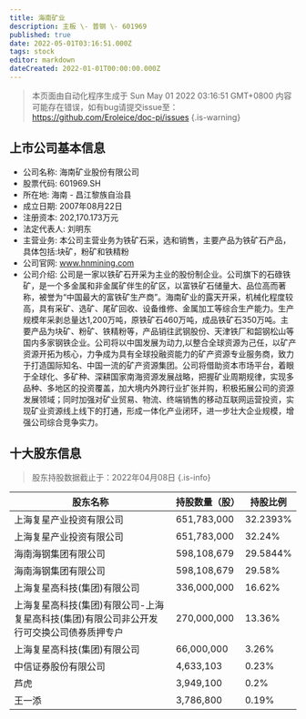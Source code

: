 ```yaml
---
title: 海南矿业
description: 主板 \- 普钢 \- 601969
published: true
date: 2022-05-01T03:16:51.000Z
tags: stock
editor: markdown
dateCreated: 2022-01-01T00:00:00.000Z
---
```


> 本页面由自动化程序生成于 Sun May 01 2022 03:16:51 GMT+0800
> 内容可能存在错误，如有bug请提交issue至：https://github.com/Eroleice/doc-pi/issues
{.is-warning}

## 上市公司基本信息
- 公司名称: 海南矿业股份有限公司
- 股票代码: 601969.SH
- 所在地: 海南 - 昌江黎族自治县
- 成立日期: 2007年08月22日
- 注册资本: 202,170.173万元
- 法定代表人: 刘明东
- 主营业务: 本公司主营业务为铁矿石采，选和销售，主要产品为铁矿石产品，具体包括:块矿，粉矿和铁精粉
- 公司官网: www.hnmining.com
- 公司介绍: 公司是一家以铁矿石开采为主业的股份制企业。公司旗下的石碌铁矿，是一个多金属和非金属矿伴生的矿区，以富铁矿石储量大、品位高而著称，被誉为“中国最大的富铁矿生产商”。海南矿业的露天开采，机械化程度较高，具有采矿、选矿、尾矿回收、设备维修、金属加工等综合生产能力。生产规模年采剥总量达1,200万吨，原铁矿石460万吨，成品铁矿石350万吨。主要产品为块矿、粉矿、铁精粉等，产品销往武钢股份、天津铁厂和韶钢松山等国内多家钢铁企业。公司将以中国发展为动力,以整合全球资源为己任，以矿产资源开拓为核心，力争成为具有全球投融资能力的矿产资源专业服务商，致力于打造国际知名、中国一流的矿产资源集团。公司将借助资本市场平台，着眼于全球化、多矿种、深耕国家南海资源发展战略，把握矿业周期规律，实现多品种、多地区的投资覆盖，加大境内外跨行业扩张并购，积极拓展公司的资源发展领域；同时加强对矿业贸易、物流、终端销售的移动互联网运营投资，实现矿业资源线上线下的打通，形成一体化产业闭环，进一步壮大企业规模，增强公司综合竞争实力。


## 十大股东信息
> 股东持股数据截止于：2022年04月08日
{.is-info}

| 股东名称 | 持股数量（股） | 持股比例 |
| --- | --- | --- |
| 上海复星产业投资有限公司 | 651,783,000 | 32.2393% |
| 上海复星产业投资有限公司 | 651,783,000 | 32.24% |
| 海南海钢集团有限公司 | 598,108,679 | 29.5844% |
| 海南海钢集团有限公司 | 598,108,679 | 29.58% |
| 上海复星高科技(集团)有限公司 | 336,000,000 | 16.62% |
| 上海复星高科技(集团)有限公司-上海复星高科技(集团)有限公司非公开发行可交换公司债券质押专户 | 270,000,000 | 13.36% |
| 上海复星高科技(集团)有限公司 | 66,000,000 | 3.26% |
| 中信证券股份有限公司 | 4,633,103 | 0.23% |
| 芦虎 | 3,949,100 | 0.2% |
| 王一添 | 3,786,800 | 0.19% |




